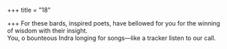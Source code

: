 +++
title = "18"

+++
For these bards, inspired poets, have bellowed for you for the winning  of wisdom with their insight.  
You, o bounteous Indra longing for songs—like a tracker listen to our call.  